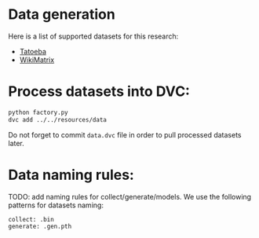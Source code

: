 # Data generation

Here is a list of supported datasets for this research:

* [Tatoeba](https://huggingface.co/datasets/tatoeba)
* [WikiMatrix](https://github.com/facebookresearch/LASER/tree/main/tasks/WikiMatrix)

# Process datasets into DVC:

```bash
python factory.py
dvc add ../../resources/data
```

Do not forget to commit `data.dvc` file in order to pull processed datasets later.


# Data naming rules:

TODO: add naming rules for collect/generate/models.
We use the following patterns for datasets naming:
```
collect: .bin
generate: .gen.pth
```
